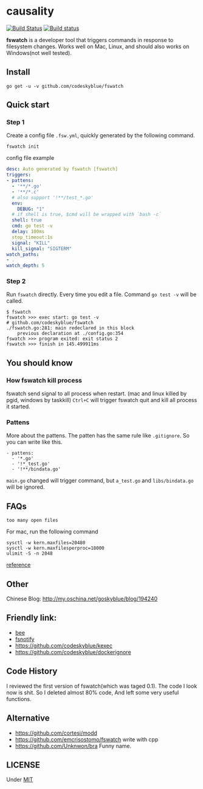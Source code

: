 # causality
[![Build Status](https://travis-ci.org/sa-adebayo/causality.svg?branch=master)](https://travis-ci.org/sa-adebayo/causality)
[![Build status](https://ci.appveyor.com/api/projects/status/i89ygpvpdl8wpqjr/branch/master?svg=true)](https://ci.appveyor.com/project/sa-adebayo/causality/branch/master)

**fswatch** is a developer tool that triggers commands in response to filesystem changes.
Works well on Mac, Linux, and should also works on Windows(not well tested).

## Install
```
go get -u -v github.com/codeskyblue/fswatch
```

## Quick start
### Step 1
Create a config file `.fsw.yml`, quickly generated by the following command.

	fswatch init

config file example

```yaml
desc: Auto generated by fswatch [fswatch]
triggers:
- pattens:
  - '**/*.go'
  - '**/*.c'
  # also support '!**/test_*.go'
  env:
    DEBUG: "1"
  # if shell is true, $cmd will be wrapped with `bash -c`
  shell: true
  cmd: go test -v
  delay: 100ms
  stop_timeout:1s
  signal: "KILL"
  kill_signal: "SIGTERM"
watch_paths:
- .
watch_depth: 5
```

### Step 2
Run `fswatch` directly.
Every time you edit a file. Command `go test -v` will be called.

```
$ fswatch
fswatch >>> exec start: go test -v
# github.com/codeskyblue/fswatch
./fswatch.go:281: main redeclared in this block
	previous declaration at ./config.go:354
fswatch >>> program exited: exit status 2
fswatch >>> finish in 145.499911ms
```



## You should know
### How fswatch kill process
fswatch send signal to all process when restart. (mac and linux killed by pgid, windows by taskkill)
`Ctrl+C` will trigger fswatch quit and kill all process it started.

### Pattens
More about the pattens. The patten has the same rule like `.gitignore`.
So you can write like this.

```
- pattens:
  - '*.go'
  - '!*_test.go'
  - '!**/bindata.go'
```

`main.go` changed will trigger command, but `a_test.go` and `libs/bindata.go` will be ignored.

## FAQs
`too many open files`

For mac, run the following command

    sysctl -w kern.maxfiles=20480
    sysctl -w kern.maxfilesperproc=18000
    ulimit -S -n 2048

[reference](http://superuser.com/questions/433746/is-there-a-fix-for-the-too-many-open-files-in-system-error-on-os-x-10-7-1)

## Other


Chinese Blog: <http://my.oschina.net/goskyblue/blog/194240>

## Friendly link: 
* [bee](https://github.com/astaxie/bee)
* [fsnotify](github.com/go-fsnotify/fsnotify)
* <https://github.com/codeskyblue/kexec>
* <https://github.com/codeskyblue/dockerignore>

## Code History
I reviewed the first version of fswatch(which was taged 0.1). The code I look now is shit. So I deleted almost 80% code, And left some very useful functions.

## Alternative
* <https://github.com/cortesi/modd>
* <https://github.com/emcrisostomo/fswatch> write with cpp
* <https://github.com/Unknwon/bra> Funny name.

## LICENSE
Under [MIT](LICENSE)
